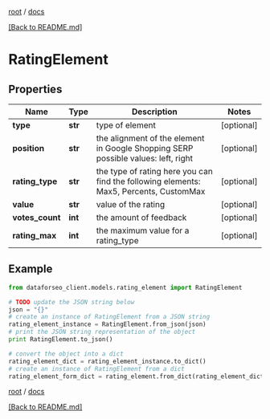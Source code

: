 [root](./../ "root") / [docs](./ "docs")

[[Back to README.md]](./../README.md "[Back to README.md]")

# RatingElement

## Properties

Name | Type | Description | Notes
------------ | ------------- | ------------- | -------------
**type** | **str** | type of element | [optional]
**position** | **str** | the alignment of the element in Google Shopping SERP possible values: left, right | [optional]
**rating_type** | **str** | the type of rating here you can find the following elements: Max5, Percents, CustomMax | [optional]
**value** | **str** | value of the rating | [optional]
**votes_count** | **int** | the amount of feedback | [optional]
**rating_max** | **int** | the maximum value for a rating_type | [optional]

## Example

```python
from dataforseo_client.models.rating_element import RatingElement

# TODO update the JSON string below
json = "{}"
# create an instance of RatingElement from a JSON string
rating_element_instance = RatingElement.from_json(json)
# print the JSON string representation of the object
print RatingElement.to_json()

# convert the object into a dict
rating_element_dict = rating_element_instance.to_dict()
# create an instance of RatingElement from a dict
rating_element_form_dict = rating_element.from_dict(rating_element_dict)
```

  

[root](./../ "root") / [docs](./ "docs")

[[Back to README.md]](./../README.md "[Back to README.md]")